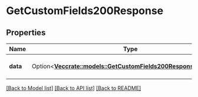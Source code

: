 # GetCustomFields200Response

## Properties

Name | Type | Description | Notes
------------ | ------------- | ------------- | -------------
**data** | Option<[**Vec<crate::models::GetCustomFields200ResponseDataInner>**](getCustomFields_200_response_data_inner.md)> | A list of custom fields. | [optional]

[[Back to Model list]](../README.md#documentation-for-models) [[Back to API list]](../README.md#documentation-for-api-endpoints) [[Back to README]](../README.md)


